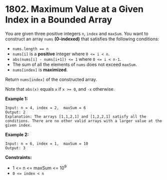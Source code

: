 # 1802. Maximum Value at a Given Index in a Bounded Array

You are given three positive integers `n`, `index` and `maxSum`. You want to construct an array `nums` **(0-indexed)** that satisfies the following conditions:

- `nums.length == n`
- `nums[i]` is a **positive** integer where `0 <= i < n`.
- `abs(nums[i] - nums[i+1]) <= 1` where `0 <= i < n-1`.
- The sum of all the elements of `nums` does not exceed `maxSum`.
- `nums[index]` is **maximized**.

Return `nums[index]` of the constructed array.

Note that `abs(x)` equals `x` if `x >= 0`, and `-x` otherwise.

 

**Example 1:**

```
Input: n = 4, index = 2,  maxSum = 6
Output: 2
Explanation: The arrays [1,1,2,1] and [1,2,2,1] satisfy all the conditions. There are no other valid arrays with a larger value at the given index.
```

**Example 2:**

```
Input: n = 6, index = 1,  maxSum = 10
Output: 3
```

 

**Constraints:**

- 1 <= n <= maxSum <= 10<sup>9</sup>
- `0 <= index < n`